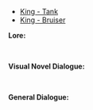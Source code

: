 - [King - Tank](/pawnsImplemented/King/KingTank/)
- [King - Bruiser](/pawnsImplemented/King/KingBruiser/)

**Lore:**

<br>

**Visual Novel Dialogue:**

<br>

**General Dialogue:**

<br>

